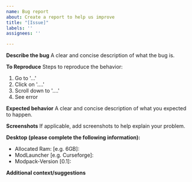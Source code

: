 ```yaml
---
name: Bug report
about: Create a report to help us improve
title: "[Issue]"
labels: ''
assignees: ''

---
```


**Describe the bug**
A clear and concise description of what the bug is.

**To Reproduce**
Steps to reproduce the behavior:
1. Go to '...'
2. Click on '....'
3. Scroll down to '....'
4. See error

**Expected behavior**
A clear and concise description of what you expected to happen.

**Screenshots**
If applicable, add screenshots to help explain your problem.

**Desktop (please complete the following information):**
 - Allocated Ram: [e.g. 6GB]:
 - ModLauncher [e.g. Curseforge]:
 - Modpack-Version [0.1]:

**Additional context/suggestions**
